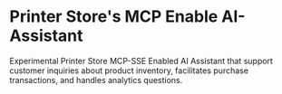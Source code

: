 # Printer Store's MCP Enable AI-Assistant
Experimental Printer Store MCP-SSE Enabled AI Assistant that support customer inquiries about product inventory, facilitates purchase transactions, and handles analytics questions.

